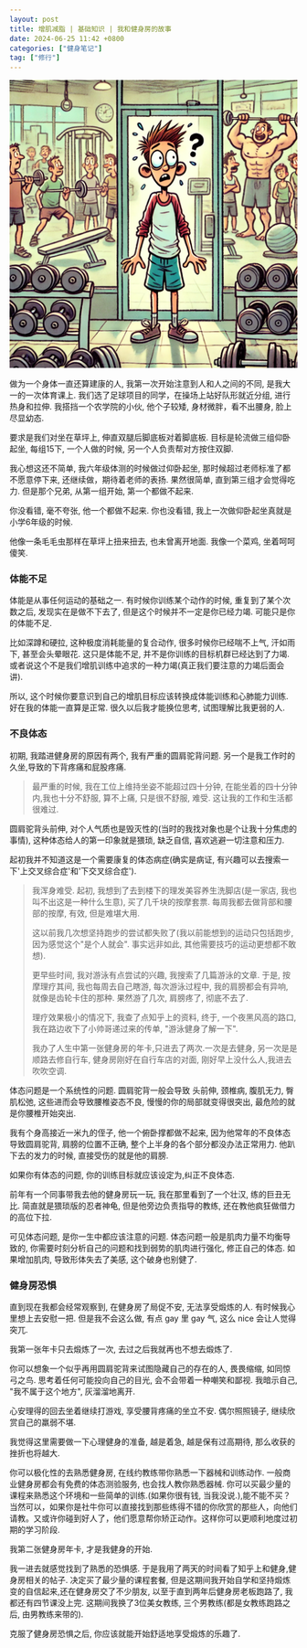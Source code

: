 ```yaml
---
layout: post
title: 增肌减脂 | 基础知识 | 我和健身房的故事 
date: 2024-06-25 11:42 +0800
categories: ["健身笔记"]
tag: ["修行"]
---
```


![一个瘦弱的第一次进健身房的菜鸟， 充满恐惧, cartoon](https://github.com/lyleLH/image-repo/blob/master/images/1617698f2729e556ffed58fdab5f1327.webp%20copy.png?raw=true)

做为一个身体一直还算建康的人, 我第一次开始注意到人和人之间的不同, 是我大一的一次体育课上. 我们选了足球项目的同学，在操场上站好队形就近分组, 进行热身和拉伸. 我搭挡一个农学院的小伙, 他个子较矮, 身材微胖，看不出腰身, 脸上尽显幼态.

要求是我们对坐在草坪上, 伸直双腿后脚底板对着脚底板. 目标是轮流做三组仰卧起坐, 每组15下, 一个人做的时候, 另一个人负责帮对方按住双脚.

我心想这还不简单, 我六年级体测的时候做过仰卧起坐, 那时候超过老师标准了都不愿意停下来, 还继续做，期待着老师的表扬.
果然很简单, 直到第三组才会觉得吃力. 但是那个兄弟, 从第一组开始, 第一个都做不起来.

你没看错, 毫不夸张, 他一个都做不起来. 你也没看错, 我上一次做仰卧起坐真就是小学6年级的时候.

他像一条毛毛虫那样在草坪上扭来扭去, 也未曾离开地面. 我像一个菜鸡, 坐着呵呵傻笑.

### 体能不足

体能是从事任何运动的基础之一. 有时候你训练某个动作的时候, 重复到了某个次数之后, 发现实在是做不下去了, 但是这个时候并不一定是你已经力竭. 可能只是你的体能不足.

比如深蹲和硬拉, 这种极度消耗能量的复合动作, 很多时候你已经喘不上气, 汗如雨下, 甚至会头晕眼花. 这只是体能不足, 并不是你训练的目标机群已经达到了力竭. 或者说这个不是我们增肌训练中追求的一种力竭(真正我们要注意的力竭后面会讲).

所以, 这个时候你要意识到自己的增肌目标应该转换成体能训练和心肺能力训练. 好在我的体能一直算是正常. 很久以后我才能换位思考, 试图理解比我更弱的人.

### 不良体态

初期, 我踏进健身房的原因有两个, 我有严重的圆肩驼背问题. 另一个是我工作时的久坐,导致的下背疼痛和屁股疼痛.

> 最严重的时候, 我在工位上维持坐姿不能超过四十分钟, 在能坐着的四十分钟内,我也十分不舒服, 算不上痛, 只是很不舒服, 难受. 这让我的工作和生活都很难过.

圆肩驼背头前伸, 对个人气质也是毁灭性的(当时的我找对象也是个让我十分焦虑的事情), 这种体态给人的第一印象就是猥琐, 缺乏自信, 喜欢逃避一切注意和压力.

起初我并不知道这是一个需要康复的体态病症(确实是病证, 有兴趣可以去搜索一下'上交叉综合症'和'下交叉综合症').

>我浑身难受. 起初, 我想到了去到楼下的理发美容养生洗脚店(是一家店, 我也叫不出这是一种什么生意), 买了几千块的按摩套票. 每周我都去做背部和腰部的按摩, 有效, 但是难堪大用.
>
>这以前我几次想坚持跑步的尝试都失败了(我以前能想到的运动只包括跑步, 因为感觉这个"是个人就会". 事实远非如此, 其他需要技巧的运动更想都不敢想).
>
>更早些时间, 我对游泳有点尝试的兴趣, 我搜索了几篇游泳的文章. 于是, 按摩理疗其间, 我也每周去自己瞎游, 每次游泳过程中, 我的肩膀都会有异响, 就像是齿轮卡住的那种. 果然游了几次, 肩膀疼了, 彻底不去了.
>
>理疗效果极小的情况下, 我查了点知乎上的资料, 终于, 一个夜黑风高的路口, 我在路边收下了小帅哥递过来的传单, "游泳健身了解一下".
>
>我办了人生中第一张健身房的年卡,只进去了两次.一次是去健身, 另一次是是顺路去修自行车, 健身房刚好在自行车店的对面, 
刚好早上没什么人,我进去吹吹空调.

体态问题是一个系统性的问题. 圆肩驼背一般会导致 头前伸, 颈椎病, 腹肌无力, 臀肌松弛, 这些进而会导致腰椎姿态不良, 慢慢的你的局部就变得很突出, 最危险的就是你腰椎开始突出.

我有个身高接近一米九的侄子, 他一个俯卧撑都做不起来, 因为他常年的不良体态导致圆肩驼背, 肩膀的位置不正确, 整个上半身的各个部分都没办法正常用力. 他趴下去的发力的时候, 直接受伤的就是他的肩膀.

如果你有体态的问题, 你的训练目标就应该设定为,纠正不良体态.

前年有一个同事带我去他的健身房玩一玩, 我在那里看到了一个壮汉, 练的巨丑无比. 简直就是猥琐版的忍者神龟, 但是他旁边负责指导的教练, 还在教他疯狂做借力的高位下拉.

可见体态问题, 是你一生中都应该注意的问题. 体态问题一般是肌肉力量不均衡导致的, 你需要时刻分析自己的问题和找到弱势的肌肉进行强化, 修正自己的体态. 如果增加肌肉, 导致形体失去了美感, 这个破身也别健了. 

### 健身房恐惧

直到现在我都会经常观察到, 在健身房了局促不安, 无法享受煅炼的人. 有时候我心里想上去安慰一把. 但是我不会这么做, 有点 gay 里 gay 气, 这么 nice 会让人觉得突兀.

我第一张年卡只去煅炼了一次, 去过之后我就再也不想去煅炼了.

你可以想象一个似乎再用圆肩驼背来试图隐藏自己的存在的人, 畏畏缩缩, 如同惊弓之鸟. 思考着任何可能投向自己的目光, 会不会带着一种嘲笑和鄙视. 我暗示自己, "我不属于这个地方", 灰溜溜地离开.

心安理得的回去坐着继续打游戏, 享受腰背疼痛的坐立不安. 偶尔照照镜子, 继续欣赏自己的羸弱不堪.

我觉得这里需要做一下心理健身的准备, 越是着急, 越是保有过高期待, 那么收获的挫折也将越大.

你可以极化性的去熟悉健身房, 在线约教练带你熟悉一下器械和训练动作. 一般商业健身房都会有免费的体态测验服务, 也会找人教你熟悉器械. 你可以买最少量的课程来熟悉这个环境和一些简单的训练.(如果你很有钱, 当我没说.),能不能不买？当然可以，如果你是社牛你可以直接找到那些练得不错的你欣赏的那些人，向他们请教。又或许你碰到好人了，他们愿意帮你矫正动作。这样你可以更顺利地度过初期的学习阶段.


我第二张健身房年卡, 才是我健身的开始.

我一进去就感觉找到了熟悉的恐惧感. 于是我用了两天的时间看了知乎上和健身,健身房相关的帖子. 决定买了最少量的课程套餐, 但是这期间我开始自学和坚持煅炼变的自信起来,还在健身房交了不少朋友, 以至于直到两年后健身房老板跑路了, 我都还有四节课没上完. 这期间我换了3位美女教练, 三个男教练(都是女教练跑路之后, 由男教练来带的).

克服了健身房恐惧之后, 你应该就能开始舒适地享受煅炼的乐趣了.

